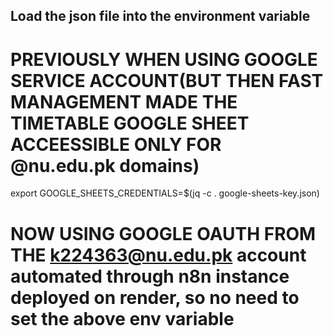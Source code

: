 ## Load the json file into the environment variable

# PREVIOUSLY WHEN USING GOOGLE SERVICE ACCOUNT(BUT THEN FAST MANAGEMENT MADE THE TIMETABLE GOOGLE SHEET ACCEESSIBLE ONLY FOR @nu.edu.pk domains)

export GOOGLE_SHEETS_CREDENTIALS=$(jq -c . google-sheets-key.json)

# NOW USING GOOGLE OAUTH FROM THE k224363@nu.edu.pk account automated through n8n instance deployed on render, so no need to set the above env variable
